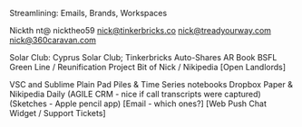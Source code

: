 Streamlining: Emails, Brands, Workspaces

Nickth
nt@
nicktheo59
nick@tinkerbricks.co
nick@treadyourway.com
nick@360caravan.com

Solar Club: Cyprus Solar Club; 
Tinkerbricks
Auto-Shares
AR Book
BSFL
Green Line / Reunification Project
Bit of Nick / Nikipedia
[Open Landlords]

VSC and Sublime
Plain Pad Piles & Time Series notebooks
Dropbox Paper & Nikipedia Daily
	(AGILE CRM - nice if call transcripts were captured)
	(Sketches - Apple pencil app)
	[Email - which ones?]
	[Web Push Chat Widget / Support Tickets]


